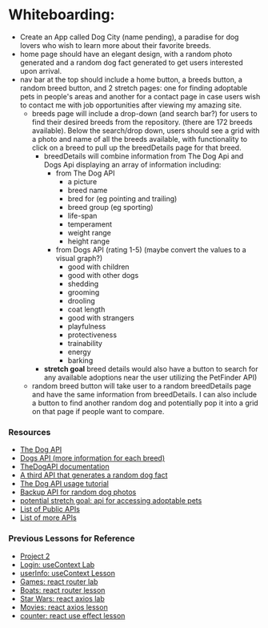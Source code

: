 # Whiteboarding:
- Create an App called Dog City (name pending), a paradise for dog lovers who wish to learn more about their favorite breeds.
- home page should have an elegant design, with a random photo generated and a random dog fact generated to get users interested upon arrival.
- nav bar at the top should include a home button, a breeds button, a random breed button, and 2 stretch pages: one for finding adoptable pets in people's areas and another for a contact page in case users wish to contact me with job opportunities after viewing my amazing site.
    - breeds page will include a drop-down (and search bar?) for users to find their desired breeds from the repository. (there are 172 breeds available). Below the search/drop down, users should see a grid with a photo and name of all the breeds available, with functionality to click on a breed to pull up the breedDetails page for that breed. 
        - breedDetails will combine information from The Dog Api and Dogs Api displaying an array of information including:
            - from The Dog API
                - a picture
                - breed name
                - bred for (eg pointing and trailing)
                - breed group (eg sporting)
                - life-span
                - temperament
                - weight range
                - height range
            - from Dogs API (rating 1-5) (maybe convert the values to a visual graph?)
                - good with children
                - good with other dogs
                - shedding
                - grooming
                - drooling
                - coat length
                - good with strangers
                - playfulness
                - protectiveness
                - trainability
                - energy
                - barking
        - **stretch goal** breed details would also have a button to search for any available adoptions near the user utilizing the PetFinder API)
    - random breed button will take user to a random breedDetails page and have the same information from breedDetails. I can also include a button to find another random dog and potentially pop it into a grid on that page if people want to compare. 



### Resources
- [The Dog API](https://thedogapi.com/)
- [Dogs API (more information for each breed)](https://api-ninjas.com/api/dogs)
- [TheDogAPI documentation](https://documenter.getpostman.com/view/5578104/2s935hRnak#auth-info-7b2d907b-6275-41df-9f0e-33e80a79399a)
- [A third API that generates a random dog fact](https://dukengn.github.io/Dog-facts-API/)
- [The Dog API usage tutorial](https://www.youtube.com/watch?v=wszFDXP0lkA&t=518s)
- [Backup API for random dog photos](https://dog.ceo/dog-api/)
- [potential stretch goal: api for accessing adoptable pets](https://www.petfinder.com/developers/v2/docs/)
- [List of Public APIs](https://github.com/public-apis/public-apis)
- [List of more APIs](https://github.com/n0shake/Public-APIs)

### Previous Lessons for Reference
- [Project 2](https://github.com/seir-123/project2_prompt/blob/main/README.md)
- [Login: useContext Lab](https://github.com/seir-123/u2_react_useContext_lab)
- [userInfo: useContext Lesson](https://github.com/seir-123/u2_lesson_useContext)
- [Games: react router lab](https://github.com/seir-123/u2_lab_react_router)
- [Boats: react router lesson](https://github.com/seir-123/u2_lesson_react_router)
- [Star Wars: react axios lab](https://github.com/seir-123/u2_react_axios_lab)
- [Movies: react axios lesson](https://github.com/seir-123/u2_lesson_react_APIs)
- [counter: react use effect lesson](https://github.com/seir-123/u2_lesson_useEffect)